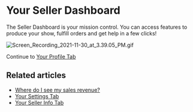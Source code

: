 # Your Seller Dashboard

The Seller Dashboard is your mission control. You can access features to produce your show, fulfill orders and get help in a few clicks!

![Screen\_Recording\_2021-11-30\_at\_3.39.05\_PM.gif](https://help.popshop.live/hc/article\_attachments/4410849406617/Screen\_Recording\_2021-11-30\_at\_3.39.05\_PM.gif)

Continue to [Your Profile Tab](https://help.popshop.live/hc/en-us/articles/4405412729881)

## Related articles

* [Where do I see my sales revenue?](https://jamble.gitbook.io/popshop-live/payment-and-tax/where-do-i-see-my-sales-revenue)
* [Your Settings Tab](https://jamble.gitbook.io/popshop-live/seller-dashboard/your-settings-tab)
* [Your Seller Info Tab](https://jamble.gitbook.io/popshop-live/seller-dashboard/your-seller-info-tab)
